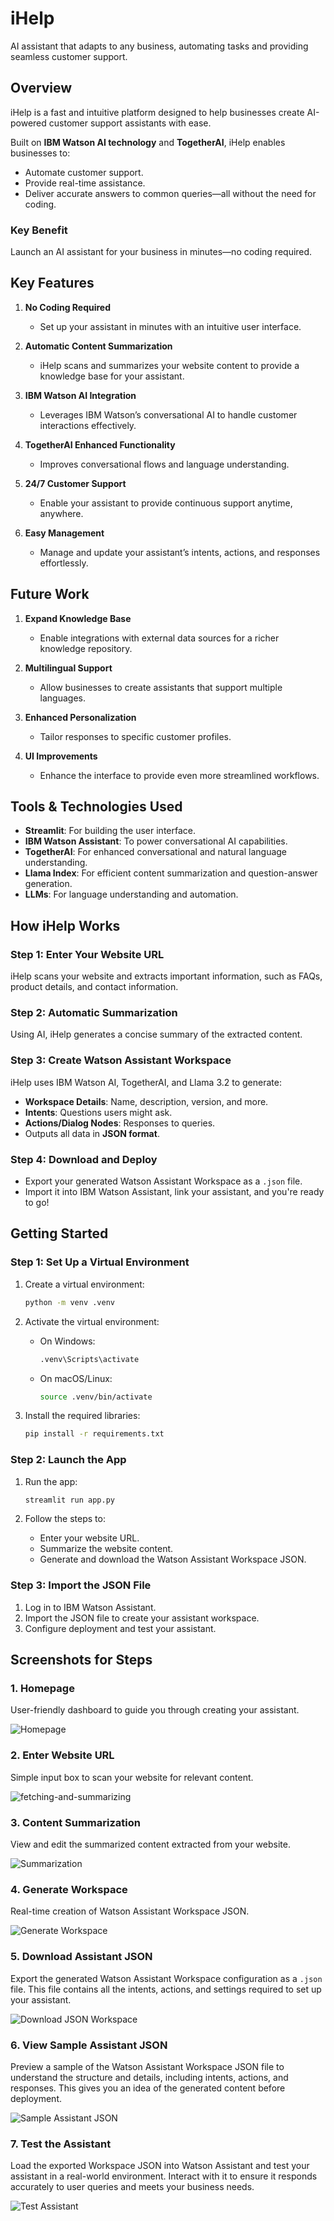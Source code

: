 # iHelp  

AI assistant that adapts to any business, automating tasks and providing seamless customer support.  

## Overview  

iHelp is a fast and intuitive platform designed to help businesses create AI-powered customer support assistants with ease.  

Built on **IBM Watson AI technology** and **TogetherAI**, iHelp enables businesses to:  

- Automate customer support.  
- Provide real-time assistance.  
- Deliver accurate answers to common queries—all without the need for coding.  

### **Key Benefit**  
Launch an AI assistant for your business in minutes—no coding required.  


## **Key Features**  

1. **No Coding Required**  
   - Set up your assistant in minutes with an intuitive user interface.  

2. **Automatic Content Summarization**  
   - iHelp scans and summarizes your website content to provide a knowledge base for your assistant.  

3. **IBM Watson AI Integration**  
   - Leverages IBM Watson’s conversational AI to handle customer interactions effectively.  

4. **TogetherAI Enhanced Functionality**  
   - Improves conversational flows and language understanding.  

5. **24/7 Customer Support**  
   - Enable your assistant to provide continuous support anytime, anywhere.  

6. **Easy Management**  
   - Manage and update your assistant’s intents, actions, and responses effortlessly.  


## **Future Work**  

1. **Expand Knowledge Base**  
   - Enable integrations with external data sources for a richer knowledge repository.  

2. **Multilingual Support**  
   - Allow businesses to create assistants that support multiple languages.  

3. **Enhanced Personalization**  
   - Tailor responses to specific customer profiles.  

4. **UI Improvements**  
   - Enhance the interface to provide even more streamlined workflows.  


## **Tools & Technologies Used**  

- **Streamlit**: For building the user interface.  
- **IBM Watson Assistant**: To power conversational AI capabilities.  
- **TogetherAI**: For enhanced conversational and natural language understanding.  
- **Llama Index**: For efficient content summarization and question-answer generation.  
- **LLMs**: For language understanding and automation.  


## **How iHelp Works**  

### **Step 1: Enter Your Website URL**  
iHelp scans your website and extracts important information, such as FAQs, product details, and contact information.  

### **Step 2: Automatic Summarization**  
Using AI, iHelp generates a concise summary of the extracted content.  

### **Step 3: Create Watson Assistant Workspace**  
iHelp uses IBM Watson AI, TogetherAI, and Llama 3.2 to generate:  

- **Workspace Details**: Name, description, version, and more.  
- **Intents**: Questions users might ask.  
- **Actions/Dialog Nodes**: Responses to queries.  
- Outputs all data in **JSON format**.  

### **Step 4: Download and Deploy**  
- Export your generated Watson Assistant Workspace as a `.json` file.  
- Import it into IBM Watson Assistant, link your assistant, and you're ready to go!  


## **Getting Started**  

### **Step 1: Set Up a Virtual Environment**  

1. Create a virtual environment:  
   ```bash
   python -m venv .venv
   ```  

2. Activate the virtual environment:  
   - On Windows:  
     ```bash
     .venv\Scripts\activate
     ```  
   - On macOS/Linux:  
     ```bash
     source .venv/bin/activate
     ```  

3. Install the required libraries:  
   ```bash
   pip install -r requirements.txt
   ```  


### **Step 2: Launch the App**  

1. Run the app:  
   ```bash
   streamlit run app.py
   ```  

2. Follow the steps to:  
   - Enter your website URL.  
   - Summarize the website content.  
   - Generate and download the Watson Assistant Workspace JSON.  


### **Step 3: Import the JSON File**  

1. Log in to IBM Watson Assistant.  
2. Import the JSON file to create your assistant workspace.  
3. Configure deployment and test your assistant.  


## **Screenshots for Steps**  

### 1. **Homepage**  
User-friendly dashboard to guide you through creating your assistant.  

![Homepage](/screenshots/home-view.jpeg)  


### 2. **Enter Website URL**  
Simple input box to scan your website for relevant content.  

![fetching-and-summarizing](/screenshots/fetching-and-summarizing.jpeg)  


### 3. **Content Summarization**  
View and edit the summarized content extracted from your website.  

![Summarization](/screenshots/content-document.jpeg)  


### 4. **Generate Workspace**  
Real-time creation of Watson Assistant Workspace JSON.  

![Generate Workspace](/screenshots/workspace-create.jpeg)  


### 5. **Download Assistant JSON**  
Export the generated Watson Assistant Workspace configuration as a `.json` file. This file contains all the intents, actions, and settings required to set up your assistant.  

![Download JSON Workspace](/screenshots/workspace-json-complete.jpeg)


### 6. **View Sample Assistant JSON**  
Preview a sample of the Watson Assistant Workspace JSON file to understand the structure and details, including intents, actions, and responses. This gives you an idea of the generated content before deployment.  

![Sample Assistant JSON](/screenshots/workspace-json.jpeg)

### 7. **Test the Assistant**  
Load the exported Workspace JSON into Watson Assistant and test your assistant in a real-world environment. Interact with it to ensure it responds accurately to user queries and meets your business needs.  

![Test Assistant](/screenshots/test-assistant-uses-workspace.jpeg)
